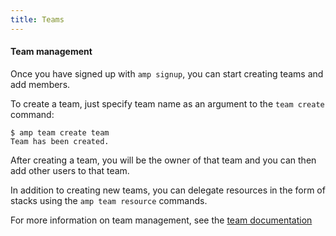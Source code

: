 ```yaml
---
title: Teams
---
```


#### Team management

Once you have signed up with `amp signup`, you can start creating teams and add members.

To create a team, just specify team name as an argument to the `team create` command:
```
$ amp team create team
Team has been created.
```

After creating a team, you will be the owner of that team and you can then add other users to that team.

In addition to creating new teams, you can delegate resources in the form of stacks using the `amp team resource` commands.

For more information on team management, see the [team documentation](team.md)
